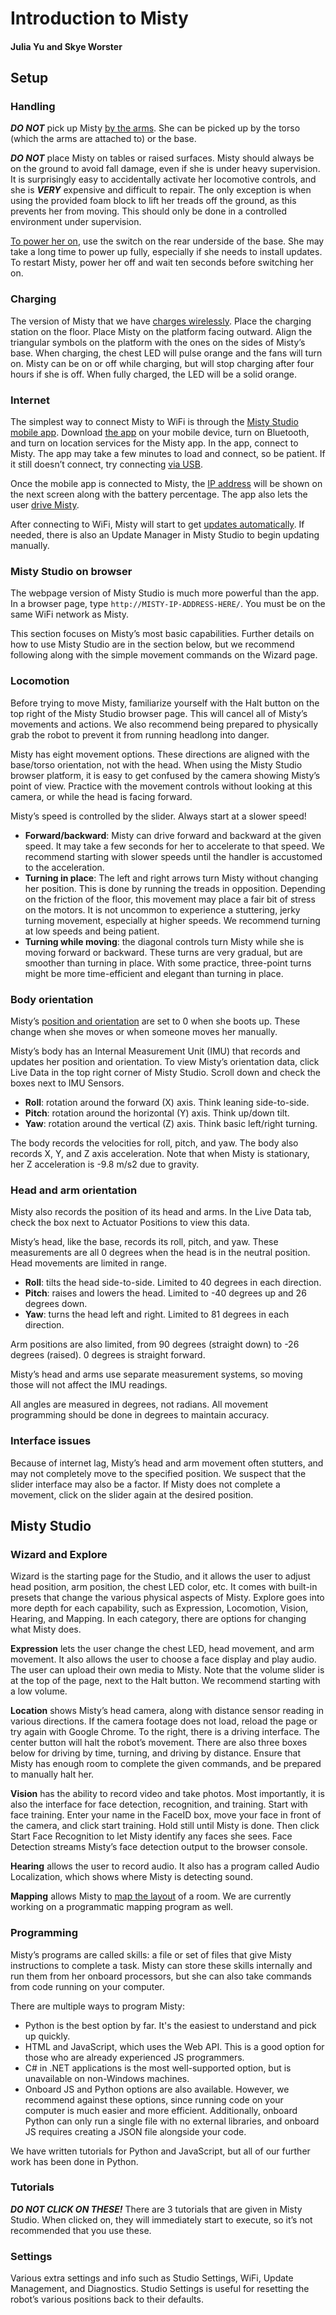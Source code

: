 # Introduction to Misty

#### Julia Yu and Skye Worster

## Setup

### Handling

_**DO NOT**_ pick up Misty [by the arms](https://docs.mistyrobotics.com/misty-ii/robot/misty-ii/#unpacking-the-misty-ii). She can be picked up by the torso (which the arms are attached to) or the base.

_**DO NOT**_ place Misty on tables or raised surfaces. Misty should always be on the ground to avoid fall damage, even if she is under heavy supervision. It is surprisingly easy to accidentally activate her locomotive controls, and she is _**VERY**_ expensive and difficult to repair. The only exception is when using the provided foam block to lift her treads off the ground, as this prevents her from moving. This should only be done in a controlled environment under supervision.

[To power her on](https://docs.mistyrobotics.com/misty-ii/robot/misty-ii/#powering-up-amp-powering-down), use the switch on the rear underside of the base. She may take a long time to power up fully, especially if she needs to install updates. To restart Misty, power her off and wait ten seconds before switching her on.

### Charging

The version of Misty that we have [charges wirelessly](https://docs.mistyrobotics.com/misty-ii/robot/misty-ii/#wireless-charging). Place the charging station on the floor. Place Misty on the platform facing outward. Align the triangular symbols on the platform with the ones on the sides of Misty’s base. When charging, the chest LED will pulse orange and the fans will turn on. Misty can be on or off while charging, but will stop charging after four hours if she is off. When fully charged, the LED will be a solid orange.

### Internet

The simplest way to connect Misty to WiFi is through the [Misty Studio mobile app](https://docs.mistyrobotics.com/tools-&-apps/mobile/misty-app/#connecting-misty-to-bluetooth-and-wi-fi). Download [the app](https://apps.apple.com/us/app/misty-app/id1296946424) on your mobile device, turn on Bluetooth, and turn on location services for the Misty app. In the app, connect to Misty. The app may take a few minutes to load and connect, so be patient. If it still doesn’t connect, try connecting [via USB](https://docs.mistyrobotics.com/misty-ii/robot/misty-ii/#connecting-to-wi-fi).

Once the mobile app is connected to Misty, the [IP address](https://docs.mistyrobotics.com/tools-&-apps/mobile/misty-app/#getting-information-about-misty) will be shown on the next screen along with the battery percentage. The app also lets the user [drive Misty](https://docs.mistyrobotics.com/tools-&-apps/mobile/misty-app/#driving-misty-with-the-misty-app).

After connecting to WiFi, Misty will start to get [updates automatically](https://docs.mistyrobotics.com/misty-ii/robot/system-updates/). If needed, there is also an Update Manager in Misty Studio to begin updating manually.

### Misty Studio on browser

The webpage version of Misty Studio is much more powerful than the app. In a browser page, type `http://MISTY-IP-ADDRESS-HERE/`. You must be on the same WiFi network as Misty.

This section focuses on Misty’s most basic capabilities. Further details on how to use Misty Studio are in the section below, but we recommend following along with the simple movement commands on the Wizard page.

### Locomotion

Before trying to move Misty, familiarize yourself with the Halt button on the top right of the Misty Studio browser page. This will cancel all of Misty’s movements and actions. We also recommend being prepared to physically grab the robot to prevent it from running headlong into danger.

Misty has eight movement options. These directions are aligned with the base/torso orientation, not with the head. When using the Misty Studio browser platform, it is easy to get confused by the camera showing Misty’s point of view. Practice with the movement controls without looking at this camera, or while the head is facing forward.

Misty’s speed is controlled by the slider. Always start at a slower speed!

- **Forward/backward**: Misty can drive forward and backward at the given speed. It may take a few seconds for her to accelerate to that speed. We recommend starting with slower speeds until the handler is accustomed to the acceleration.
- **Turning in place**: The left and right arrows turn Misty without changing her position. This is done by running the treads in opposition. Depending on the friction of the floor, this movement may place a fair bit of stress on the motors. It is not uncommon to experience a stuttering, jerky turning movement, especially at higher speeds. We recommend turning at low speeds and being patient.
- **Turning while moving**: the diagonal controls turn Misty while she is moving forward or backward. These turns are very gradual, but are smoother than turning in place. With some practice, three-point turns might be more time-efficient and elegant than turning in place.

### Body orientation

Misty’s [position and orientation](https://docs.mistyrobotics.com/misty-ii/robot/misty-ii/#coordinate-system-amp-movement-ranges) are set to 0 when she boots up. These change when she moves or when someone moves her manually.

Misty’s body has an Internal Measurement Unit (IMU) that records and updates her position and orientation. To view Misty’s orientation data, click Live Data in the top right corner of Misty Studio. Scroll down and check the boxes next to IMU Sensors.

- **Roll**: rotation around the forward (X) axis. Think leaning side-to-side.
- **Pitch**: rotation around the horizontal (Y) axis. Think up/down tilt.
- **Yaw**: rotation around the vertical (Z) axis. Think basic left/right turning.

The body records the velocities for roll, pitch, and yaw. The body also records X, Y, and Z axis acceleration. Note that when Misty is stationary, her Z acceleration is -9.8 m/s2 due to gravity.

### Head and arm orientation

Misty also records the position of its head and arms. In the Live Data tab, check the box next to Actuator Positions to view this data.

Misty’s head, like the base, records its roll, pitch, and yaw. These measurements are all 0 degrees when the head is in the neutral position. Head movements are limited in range.

- **Roll**: tilts the head side-to-side. Limited to 40 degrees in each direction.
- **Pitch**: raises and lowers the head. Limited to -40 degrees up and 26 degrees down.
- **Yaw**: turns the head left and right. Limited to 81 degrees in each direction.

Arm positions are also limited, from 90 degrees (straight down) to -26 degrees (raised). 0 degrees is straight forward.

Misty’s head and arms use separate measurement systems, so moving those will not affect the IMU readings.

All angles are measured in degrees, not radians. All movement programming should be done in degrees to maintain accuracy.

### Interface issues

Because of internet lag, Misty’s head and arm movement often stutters, and may not completely move to the specified position. We suspect that the slider interface may also be a factor. If Misty does not complete a movement, click on the slider again at the desired position.

## Misty Studio

### Wizard and Explore

Wizard is the starting page for the Studio, and it allows the user to adjust head position, arm position, the chest LED color, etc. It comes with built-in presets that change the various physical aspects of Misty. Explore goes into more depth for each capability, such as Expression, Locomotion, Vision, Hearing, and Mapping. In each category, there are options for changing what Misty does.

**Expression** lets the user change the chest LED, head movement, and arm movement. It also allows the user to choose a face display and play audio. The user can upload their own media to Misty. Note that the volume slider is at the top of the page, next to the Halt button. We recommend starting with a low volume.

**Location** shows Misty’s head camera, along with distance sensor reading in various directions. If the camera footage does not load, reload the page or try again with Google Chrome. To the right, there is a driving interface. The center button will halt the robot’s movement. There are also three boxes below for driving by time, turning, and driving by distance. Ensure that Misty has enough room to complete the given commands, and be prepared to manually halt her.

**Vision** has the ability to record video and take photos. Most importantly, it is also the interface for face detection, recognition, and training. Start with face training. Enter your name in the FaceID box, move your face in front of the camera, and click start training. Hold still until Misty is done. Then click Start Face Recognition to let Misty identify any faces she sees. Face Detection streams Misty’s face detection output to the browser console.

**Hearing** allows the user to record audio. It also has a program called Audio Localization, which shows where Misty is detecting sound.

**Mapping** allows Misty to [map the layout](https://docs.mistyrobotics.com/misty-ii/misty-studio/mapping/) of a room. We are currently working on a programmatic mapping program as well.

### Programming

Misty’s programs are called skills: a file or set of files that give Misty instructions to complete a task. Misty can store these skills internally and run them from her onboard processors, but she can also take commands from code running on your computer.

There are multiple ways to program Misty:

- Python is the best option by far. It's the easiest to understand and pick up quickly.
- HTML and JavaScript, which uses the Web API. This is a good option for those who are already experienced JS programmers.
- C# in .NET applications is the most well-supported option, but is unavailable on non-Windows machines.
- Onboard JS and Python options are also available. However, we recommend against these options, since running code on your computer is much easier and more efficient. Additionally, onboard Python can only run a single file with no external libraries, and onboard JS requires creating a JSON file alongside your code.

We have written tutorials for Python and JavaScript, but all of our further work has been done in Python.

### Tutorials

_**DO NOT CLICK ON THESE!**_ There are 3 tutorials that are given in Misty Studio. When clicked on, they will immediately start to execute, so it’s not recommended that you use these.

### Settings
Various extra settings and info such as Studio Settings, WiFi, Update Management, and Diagnostics. Studio Settings is useful for resetting the robot’s various positions back to their defaults.
